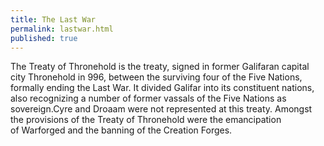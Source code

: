 ```yaml
---
title: The Last War 
permalink: lastwar.html
published: true
---
```


The Treaty of Thronehold is the treaty, signed in former Galifaran capital city Thronehold in 996, between the surviving four of the Five Nations, formally ending the Last War. It divided Galifar into its constituent nations, also recognizing a number of former vassals of the Five Nations as sovereign.Cyre and Droaam were not represented at this treaty. Amongst the provisions of the Treaty of Thronehold were the emancipation of Warforged and the banning of the Creation Forges.